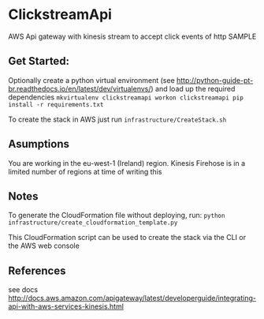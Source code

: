 # ClickstreamApi
AWS Api gateway with kinesis stream to accept click events of http SAMPLE


## Get Started:

Optionally create a python virtual environment (see http://python-guide-pt-br.readthedocs.io/en/latest/dev/virtualenvs/) and load up the required dependencies
``
mkvirtualenv clickstreamapi
workon clickstreamapi
pip install -r requirements.txt
``

To create the stack in AWS just run
``
infrastructure/CreateStack.sh
``



## Asumptions
You are working in the eu-west-1 (Ireland) region. Kinesis Firehose is in a limited number of regions at time of writing this


## Notes
To generate the CloudFormation file without deploying, run:
``
python infrastructure/create_cloudformation_template.py
``

This CloudFormation script can be used to create the stack via the CLI or the AWS web console

## References
see docs
http://docs.aws.amazon.com/apigateway/latest/developerguide/integrating-api-with-aws-services-kinesis.html
